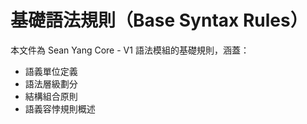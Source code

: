 
# 基礎語法規則（Base Syntax Rules）

本文件為 Sean Yang Core - V1 語法模組的基礎規則，涵蓋：

- 語義單位定義
- 語法層級劃分
- 結構組合原則
- 語義容悖規則概述
